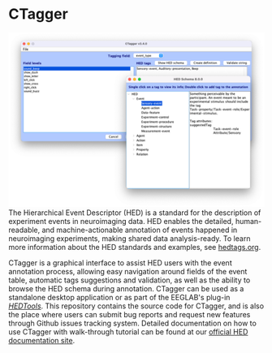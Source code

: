 # CTagger
![Alt text](image.png)
The Hierarchical Event Descriptor (HED) is a standard for the description of experiment events in neuroimaging data. HED enables the detailed, human-readable, and machine-actionable annotation of events happened in neuroimaging experiments, making shared data analysis-ready. To learn more information about the HED standards and examples, see [hedtags.org](https://www.hedtags.org).

CTagger is a graphical interface to assist HED users with the event annotation process, allowing easy navigation around fields of the event table, automatic tags suggestions and validation, as well as the ability to browse the HED schema during annotation. CTagger can be used as a standalone desktop application or as part of the EEGLAB's plug-in [*HEDTools*](https://www.hed-resources.org/en/latest/HedMatlabTools.html#eeglab-plug-in-integration). This repository contains the source code for CTagger, and is also the place where users can submit bug reports and request new features through Github issues tracking system. Detailed documentation on how to use CTagger with walk-through tutorial can be found at our [official HED  documentation site](https://www.hed-resources.org/en/latest/CTaggerGuiTaggingTool.html).

